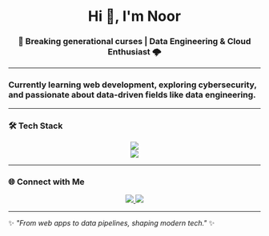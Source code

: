 <!-- Header Image -->
<p align ="center><img src="https://github.com/user-attachments/assets/52ac4b5f-3dea-439e-86f9-1a383508384a" alt="banner" width="100%" /></p>

<h1 align="center">Hi 👋, I'm Noor</h1>
<h3 align="center">🚀 Breaking generational curses | Data Engineering & Cloud Enthusiast 🌩️</h3>

---


### Currently learning web development, exploring cybersecurity, and passionate about data-driven fields like data engineering.

---

### 🛠 Tech Stack
<p align="center">
  <!-- Languages -->
  <img src="https://skillicons.dev/icons?i=python,cpp,js,html,css" />
  <br/>
  <!-- Frameworks & Tools -->
  <img src="https://skillicons.dev/icons?i=react,nodejs,express,mongodb,git,github,vscode" />
  <br/>
 
</p>

---

### 🌐 Connect with Me
<p align="center">
  <a href="https://www.linkedin.com/in/noor-ul-ain-a9947726b/" target="_blank">
    <img src="https://img.shields.io/badge/LinkedIn-0077B5.svg?&style=for-the-badge&logo=linkedin&logoColor=white" />
  </a>
  <a href="mailto:aynnakhan984@gmail.com" target="_blank">
    <img src="https://img.shields.io/badge/Gmail-D14836.svg?&style=for-the-badge&logo=gmail&logoColor=white" />
  </a>
</p>

---

✨ _"From web apps to data pipelines, shaping modern tech."_ ✨
